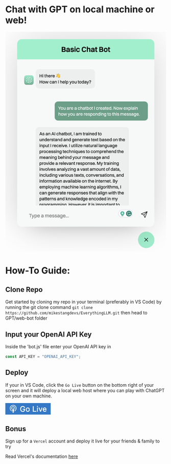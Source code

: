 # Chat with GPT on local machine or web!

![Chatbot Snapshot](media/chatbot.png)



# How-To Guide:

## Clone Repo

Get started by cloning my repo in your terminal (preferably in VS Code) by running the git clone command `git clone https://github.com/mikestangdevs/EverythingLLM.git` then head to GPT/web-bot folder


## Input your OpenAI API Key

Inside the 'bot.js' file enter your OpenAI API key in 
```javascript 
const API_KEY = "OPENAI_API_KEY";
```


## Deploy

If your in VS Code, click the `Go Live` button on the bottom right of your screen and it will deploy a local web host where you can play with ChatGPT on your own machine.


![Go Live button](media/golive.png)


## Bonus

Sign up for a `Vercel` account and deploy it live for your friends & family to try 

Read Vercel's documentation [here](https://github.com/vercel/vercel/tree/main)